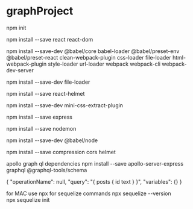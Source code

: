 # graphProject
npm init  

npm install --save react react-dom

npm install --save-dev @babel/core babel-loader @babel/preset-env @babel/preset-react clean-webpack-plugin css-loader file-loader html-webpack-plugin style-loader url-loader webpack webpack-cli webpack-dev-server

npm install --save-dev file-loader

npm install --save react-helmet

npm install --save-dev mini-css-extract-plugin

npm install --save express  

npm install --save nodemon  

npm install --save-dev @babel/node

npm install --save compression cors helmet 


apollo graph ql dependencies
npm install --save apollo-server-express graphql @graphql-tools/schema

{
  "operationName": null,
  "query": "{ posts { id text } }",
  "variables": {}
}


for MAC
use npx for sequelize commands
 npx sequelize --version   
 npx sequelize init 